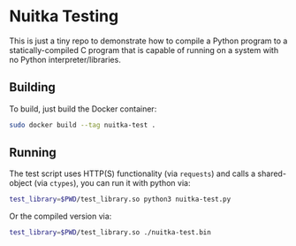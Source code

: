 # Nuitka Testing
This is just a tiny repo to demonstrate how to compile a Python program to a statically-compiled C program that is capable of running on a system with no Python interpreter/libraries.

## Building
To build, just build the Docker container:
```bash
sudo docker build --tag nuitka-test .
```

## Running
The test script uses HTTP(S) functionality (via `requests`) and calls a shared-object (via `ctypes`), you can run it with python via:
```bash
test_library=$PWD/test_library.so python3 nuitka-test.py
```

Or the compiled version via:
```bash
test_library=$PWD/test_library.so ./nuitka-test.bin
```